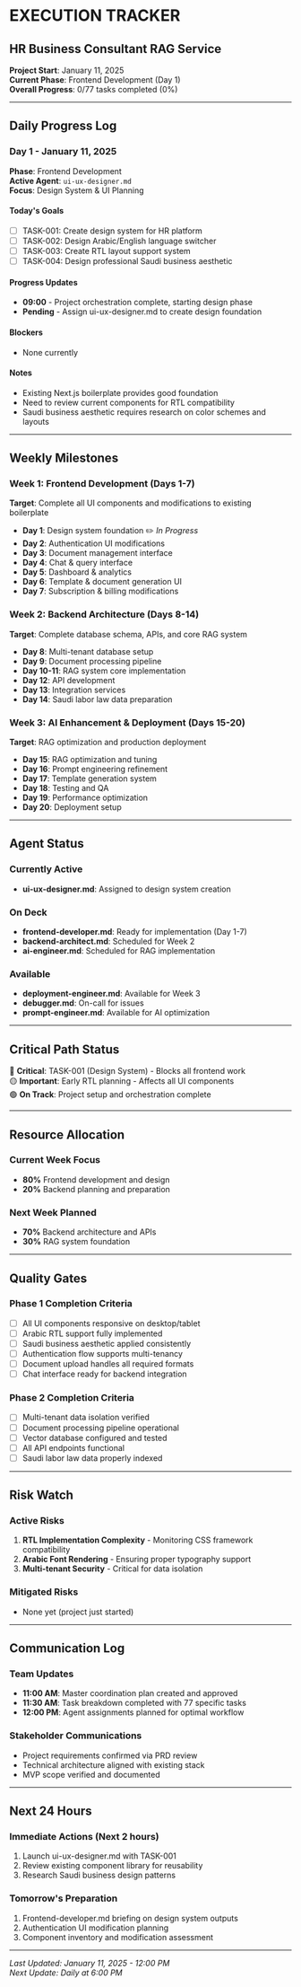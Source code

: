 # EXECUTION TRACKER
## HR Business Consultant RAG Service

**Project Start**: January 11, 2025  
**Current Phase**: Frontend Development (Day 1)  
**Overall Progress**: 0/77 tasks completed (0%)

---

## Daily Progress Log

### Day 1 - January 11, 2025
**Phase**: Frontend Development  
**Active Agent**: `ui-ux-designer.md`  
**Focus**: Design System & UI Planning

#### Today's Goals
- [ ] TASK-001: Create design system for HR platform
- [ ] TASK-002: Design Arabic/English language switcher
- [ ] TASK-003: Create RTL layout support system
- [ ] TASK-004: Design professional Saudi business aesthetic

#### Progress Updates
- **09:00** - Project orchestration complete, starting design phase
- **Pending** - Assign ui-ux-designer.md to create design foundation

#### Blockers
- None currently

#### Notes
- Existing Next.js boilerplate provides good foundation
- Need to review current components for RTL compatibility
- Saudi business aesthetic requires research on color schemes and layouts

---

## Weekly Milestones

### Week 1: Frontend Development (Days 1-7)
**Target**: Complete all UI components and modifications to existing boilerplate

- **Day 1**: Design system foundation ✏️ *In Progress*
- **Day 2**: Authentication UI modifications
- **Day 3**: Document management interface
- **Day 4**: Chat & query interface
- **Day 5**: Dashboard & analytics
- **Day 6**: Template & document generation UI
- **Day 7**: Subscription & billing modifications

### Week 2: Backend Architecture (Days 8-14)
**Target**: Complete database schema, APIs, and core RAG system

- **Day 8**: Multi-tenant database setup
- **Day 9**: Document processing pipeline
- **Day 10-11**: RAG system core implementation
- **Day 12**: API development
- **Day 13**: Integration services
- **Day 14**: Saudi labor law data preparation

### Week 3: AI Enhancement & Deployment (Days 15-20)
**Target**: RAG optimization and production deployment

- **Day 15**: RAG optimization and tuning
- **Day 16**: Prompt engineering refinement
- **Day 17**: Template generation system
- **Day 18**: Testing and QA
- **Day 19**: Performance optimization
- **Day 20**: Deployment setup

---

## Agent Status

### Currently Active
- **ui-ux-designer.md**: Assigned to design system creation

### On Deck
- **frontend-developer.md**: Ready for implementation (Day 1-7)
- **backend-architect.md**: Scheduled for Week 2
- **ai-engineer.md**: Scheduled for RAG implementation

### Available
- **deployment-engineer.md**: Available for Week 3
- **debugger.md**: On-call for issues
- **prompt-engineer.md**: Available for AI optimization

---

## Critical Path Status

🔴 **Critical**: TASK-001 (Design System) - Blocks all frontend work  
🟡 **Important**: Early RTL planning - Affects all UI components  
🟢 **On Track**: Project setup and orchestration complete  

---

## Resource Allocation

### Current Week Focus
- **80%** Frontend development and design
- **20%** Backend planning and preparation

### Next Week Planned
- **70%** Backend architecture and APIs
- **30%** RAG system foundation

---

## Quality Gates

### Phase 1 Completion Criteria
- [ ] All UI components responsive on desktop/tablet
- [ ] Arabic RTL support fully implemented
- [ ] Saudi business aesthetic applied consistently
- [ ] Authentication flow supports multi-tenancy
- [ ] Document upload handles all required formats
- [ ] Chat interface ready for backend integration

### Phase 2 Completion Criteria
- [ ] Multi-tenant data isolation verified
- [ ] Document processing pipeline operational
- [ ] Vector database configured and tested
- [ ] All API endpoints functional
- [ ] Saudi labor law data properly indexed

---

## Risk Watch

### Active Risks
1. **RTL Implementation Complexity** - Monitoring CSS framework compatibility
2. **Arabic Font Rendering** - Ensuring proper typography support
3. **Multi-tenant Security** - Critical for data isolation

### Mitigated Risks
- None yet (project just started)

---

## Communication Log

### Team Updates
- **11:00 AM**: Master coordination plan created and approved
- **11:30 AM**: Task breakdown completed with 77 specific tasks
- **12:00 PM**: Agent assignments planned for optimal workflow

### Stakeholder Communications
- Project requirements confirmed via PRD review
- Technical architecture aligned with existing stack
- MVP scope verified and documented

---

## Next 24 Hours

### Immediate Actions (Next 2 hours)
1. Launch ui-ux-designer.md with TASK-001
2. Review existing component library for reusability
3. Research Saudi business design patterns

### Tomorrow's Preparation
1. Frontend-developer.md briefing on design system outputs
2. Authentication UI modification planning
3. Component inventory and modification assessment

---

*Last Updated: January 11, 2025 - 12:00 PM*  
*Next Update: Daily at 6:00 PM*